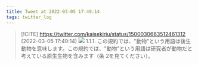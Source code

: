 ```yaml
---
title: Tweet at 2022-03-05 17:49:14
tags: twitter_log
---
```


> [!CITE] https://twitter.com/kaisekiriu/status/1500030663512461312 (2022-03-05 17:49:14)
> ![](https://twitter.com/kaisekiriu/status/1500030663512461312)
> 1.1.1. この規約では、"動物"という用語は後生動物を意味します。この規約では、"動物"という用語は研究者が動物だと考えている原生生物を含みます（条 2を見てください）。
